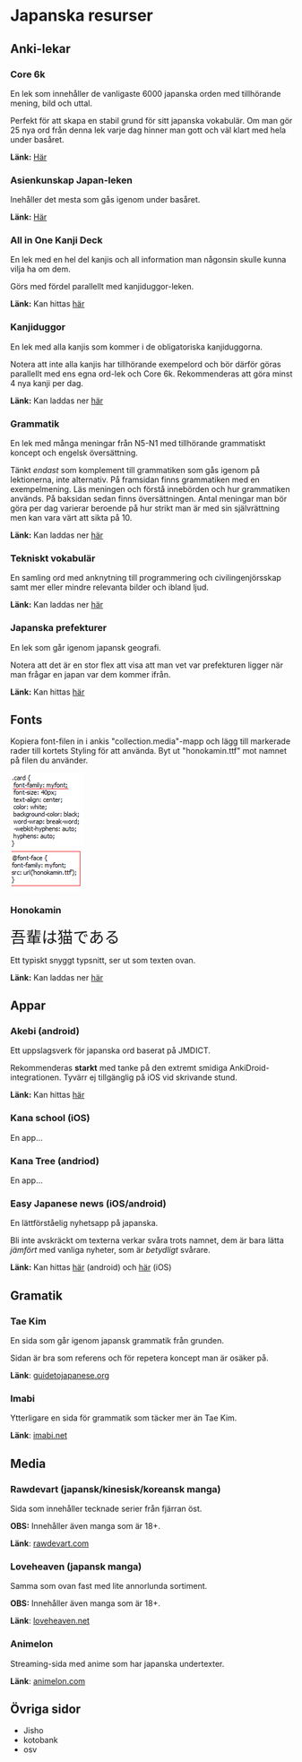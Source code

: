 # Japanska resurser

## Anki-lekar 

### Core 6k

En lek som innehåller de vanligaste 6000 japanska orden med tillhörande mening, bild och uttal. 

Perfekt för att skapa en stabil grund för sitt japanska vokabulär. Om man gör 25 nya ord från denna lek varje dag hinner man gott och väl klart med hela under basåret.

**Länk:** [Här](https://eastasian.studorg.liu.se/wp-content/uploads/2020/08/Core%202k_6k%20Asienkunskap_ver2.apkg)

### Asienkunskap Japan-leken

Inehåller det mesta som gås igenom under basåret.

**Länk:** [Här](https://eastasian.studorg.liu.se/wp-content/uploads/2020/08/Asienkunskap_Japan_v3.apkg)

### All in One Kanji Deck

En lek med en hel del kanjis och all information man någonsin skulle kunna vilja ha om dem. 

Görs med fördel parallellt med kanjiduggor-leken.

**Länk:** Kan hittas [här](https://ankiweb.net/shared/info/798002504) 

### Kanjiduggor

En lek med alla kanjis som kommer i de obligatoriska kanjiduggorna. 

Notera att inte alla kanjis har tillhörande exempelord och bör därför göras parallellt med ens egna ord-lek och Core 6k. Rekommenderas att göra minst 4 nya kanji per dag.

**Länk:** Kan laddas ner [här](https://mega.nz/file/7IYGRaYb#T1Ty4ysIFtP9mCJYG-WrhRhYOiEOmueRcISIucF1pOg)

### Grammatik

En lek med många meningar från N5-N1 med tillhörande grammatiskt koncept och engelsk översättning.

Tänkt *endast* som komplement till grammatiken som gås igenom på lektionerna, inte alternativ. På framsidan finns grammatiken med en exempelmening. Läs meningen och förstå innebörden och hur grammatiken används. På baksidan sedan finns översättningen. Antal meningar man bör göra per dag varierar beroende på hur strikt man är med sin självrättning men kan vara värt att sikta på 10.

**Länk:** Kan laddas ner [här](https://mega.nz/file/bFo3EQAD#uYLzn8YS9XAWEaHTkEZlyWHYORBIOEFkYcNqKruGyFg)

### Tekniskt vokabulär

En samling ord med anknytning till programmering och civilingenjörsskap samt mer eller mindre relevanta bilder och ibland ljud.

**Länk:** Kan laddas ner [här](https://mega.nz/file/SIwHgIrC#AI8UOM6Ras9a0TptWnvjEj6gUCrPVwRdt1wLVoy8BtY)

### Japanska prefekturer

En lek som går igenom japansk geografi.

Notera att det är en stor flex att visa att man vet var prefekturen ligger när man frågar en japan var dem kommer ifrån.

**Länk:** Kan hittas [här](https://ankiweb.net/shared/info/2639768625) 

## Fonts

Kopiera font-filen in i ankis "collection.media"-mapp och lägg till markerade rader till kortets Styling för att använda. Byt ut "honokamin.ttf" mot namnet på filen du använder.

![font-guide](images/font-screen.png)

### Honokamin

<span style="font-family:honoka; font-size:2em;">吾輩は猫である</span>

Ett typiskt snyggt typsnitt, ser ut som texten ovan. 


**Länk:** Kan laddas ner [här](https://mega.nz/file/PNwXlApJ#1bYbBQoq3hoX-PQ1JIQZXLpyD-QLhqmnlPCdPCRrg6Q)

## Appar

### Akebi (android)

Ett uppslagsverk för japanska ord baserat på JMDICT.

Rekommenderas **starkt** med tanke på den extremt smidiga AnkiDroid-integrationen. Tyvärr ej tillgänglig på iOS vid skrivande stund.

**Länk:** Kan hittas [här](https://play.google.com/store/apps/details?id=com.craxic.akebifree&hl=en_US)

### Kana school (iOS)

En app...

### Kana Tree (andriod)

En app...

### Easy Japanese news (iOS/android)

En lättförståelig nyhetsapp på japanska.

Bli inte avskräckt om texterna verkar svåra trots namnet, dem är bara lätta *jämfört* med vanliga nyheter, som är *betydligt* svårare.

**Länk:** Kan hittas [här](https://play.google.com/store/apps/details?id=com.aovill.language.e2l.ejn&hl=en_US) (android) och [här](https://apps.apple.com/us/app/easy-japanese-news-%E7%B0%A1%E5%8D%98%E3%81%AA%E6%97%A5%E6%9C%AC%E3%81%AE%E3%83%8B%E3%83%A5%E3%83%BC%E3%82%B9/id1107177166) (iOS)

## Gramatik

### Tae Kim

En sida som går igenom japansk grammatik från grunden.

Sidan är bra som referens och för repetera koncept man är osäker på.

**Länk**: [guidetojapanese.org](http://www.guidetojapanese.org/learn/)

### Imabi

Ytterligare en sida för grammatik som täcker mer än Tae Kim.

**Länk**: [imabi.net](https://www.imabi.net/tableofcontents.htm)

## Media

### Rawdevart (japansk/kinesisk/koreansk manga)

Sida som innehåller tecknade serier från fjärran öst.

**OBS:** Innehåller även manga som är 18+.

**Länk**: [rawdevart.com](https://rawdevart.com/)

### Loveheaven (japansk manga)

Samma som ovan fast med lite annorlunda sortiment.

**OBS:** Innehåller även manga som är 18+.

**Länk**: [loveheaven.net](https://loveheaven.net/)

### Animelon 

Streaming-sida med anime som har japanska undertexter.

**Länk**: [animelon.com](https://animelon.com)

## Övriga sidor

* Jisho
* kotobank
* osv
